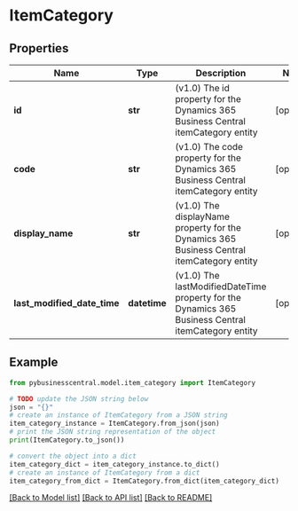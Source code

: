 # ItemCategory


## Properties

Name | Type | Description | Notes
------------ | ------------- | ------------- | -------------
**id** | **str** | (v1.0) The id property for the Dynamics 365 Business Central itemCategory entity | [optional] 
**code** | **str** | (v1.0) The code property for the Dynamics 365 Business Central itemCategory entity | [optional] 
**display_name** | **str** | (v1.0) The displayName property for the Dynamics 365 Business Central itemCategory entity | [optional] 
**last_modified_date_time** | **datetime** | (v1.0) The lastModifiedDateTime property for the Dynamics 365 Business Central itemCategory entity | [optional] 

## Example

```python
from pybusinesscentral.model.item_category import ItemCategory

# TODO update the JSON string below
json = "{}"
# create an instance of ItemCategory from a JSON string
item_category_instance = ItemCategory.from_json(json)
# print the JSON string representation of the object
print(ItemCategory.to_json())

# convert the object into a dict
item_category_dict = item_category_instance.to_dict()
# create an instance of ItemCategory from a dict
item_category_from_dict = ItemCategory.from_dict(item_category_dict)
```
[[Back to Model list]](../README.md#documentation-for-models) [[Back to API list]](../README.md#documentation-for-api-endpoints) [[Back to README]](../README.md)


